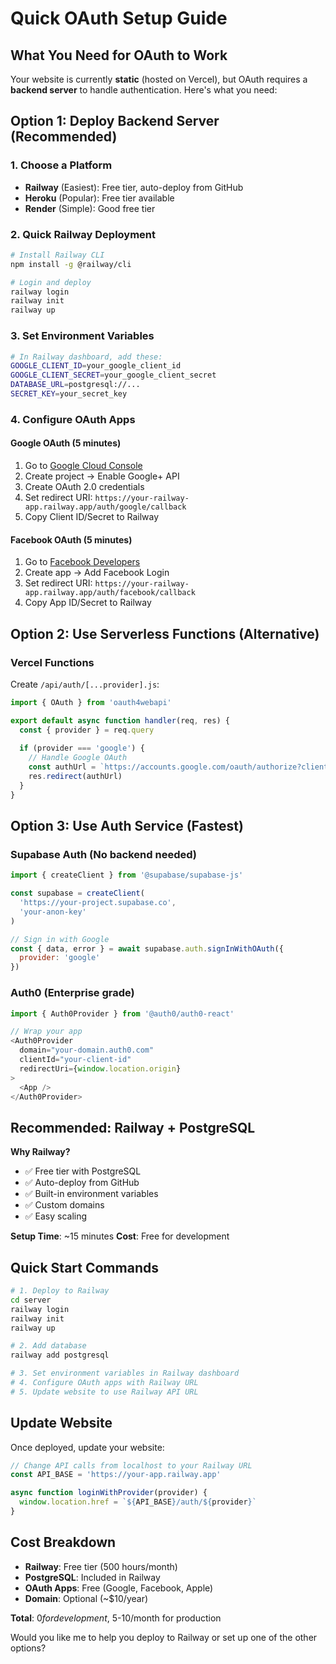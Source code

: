 # Quick OAuth Setup Guide

## What You Need for OAuth to Work

Your website is currently **static** (hosted on Vercel), but OAuth requires a **backend server** to handle authentication. Here's what you need:

## Option 1: Deploy Backend Server (Recommended)

### 1. Choose a Platform
- **Railway** (Easiest): Free tier, auto-deploy from GitHub
- **Heroku** (Popular): Free tier available
- **Render** (Simple): Good free tier

### 2. Quick Railway Deployment
```bash
# Install Railway CLI
npm install -g @railway/cli

# Login and deploy
railway login
railway init
railway up
```

### 3. Set Environment Variables
```bash
# In Railway dashboard, add these:
GOOGLE_CLIENT_ID=your_google_client_id
GOOGLE_CLIENT_SECRET=your_google_client_secret
DATABASE_URL=postgresql://...
SECRET_KEY=your_secret_key
```

### 4. Configure OAuth Apps

#### Google OAuth (5 minutes)
1. Go to [Google Cloud Console](https://console.cloud.google.com/)
2. Create project → Enable Google+ API
3. Create OAuth 2.0 credentials
4. Set redirect URI: `https://your-railway-app.railway.app/auth/google/callback`
5. Copy Client ID/Secret to Railway

#### Facebook OAuth (5 minutes)
1. Go to [Facebook Developers](https://developers.facebook.com/)
2. Create app → Add Facebook Login
3. Set redirect URI: `https://your-railway-app.railway.app/auth/facebook/callback`
4. Copy App ID/Secret to Railway

## Option 2: Use Serverless Functions (Alternative)

### Vercel Functions
Create `/api/auth/[...provider].js`:
```javascript
import { OAuth } from 'oauth4webapi'

export default async function handler(req, res) {
  const { provider } = req.query
  
  if (provider === 'google') {
    // Handle Google OAuth
    const authUrl = `https://accounts.google.com/oauth/authorize?client_id=${process.env.GOOGLE_CLIENT_ID}&redirect_uri=${process.env.REDIRECT_URI}&response_type=code&scope=email profile`
    res.redirect(authUrl)
  }
}
```

## Option 3: Use Auth Service (Fastest)

### Supabase Auth (No backend needed)
```javascript
import { createClient } from '@supabase/supabase-js'

const supabase = createClient(
  'https://your-project.supabase.co',
  'your-anon-key'
)

// Sign in with Google
const { data, error } = await supabase.auth.signInWithOAuth({
  provider: 'google'
})
```

### Auth0 (Enterprise grade)
```javascript
import { Auth0Provider } from '@auth0/auth0-react'

// Wrap your app
<Auth0Provider
  domain="your-domain.auth0.com"
  clientId="your-client-id"
  redirectUri={window.location.origin}
>
  <App />
</Auth0Provider>
```

## Recommended: Railway + PostgreSQL

**Why Railway?**
- ✅ Free tier with PostgreSQL
- ✅ Auto-deploy from GitHub
- ✅ Built-in environment variables
- ✅ Custom domains
- ✅ Easy scaling

**Setup Time**: ~15 minutes
**Cost**: Free for development

## Quick Start Commands

```bash
# 1. Deploy to Railway
cd server
railway login
railway init
railway up

# 2. Add database
railway add postgresql

# 3. Set environment variables in Railway dashboard
# 4. Configure OAuth apps with Railway URL
# 5. Update website to use Railway API URL
```

## Update Website

Once deployed, update your website:
```javascript
// Change API calls from localhost to your Railway URL
const API_BASE = 'https://your-app.railway.app'

async function loginWithProvider(provider) {
  window.location.href = `${API_BASE}/auth/${provider}`
}
```

## Cost Breakdown

- **Railway**: Free tier (500 hours/month)
- **PostgreSQL**: Included in Railway
- **OAuth Apps**: Free (Google, Facebook, Apple)
- **Domain**: Optional (~$10/year)

**Total**: $0 for development, ~$5-10/month for production

Would you like me to help you deploy to Railway or set up one of the other options?